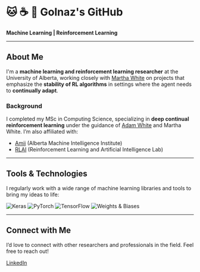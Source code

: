 # 🐱 ☕ 🌱 Golnaz's GitHub
**Machine Learning | Reinforcement Learning**

---

## About Me
I'm a **machine learning and reinforcement learning researcher** at the University of Alberta, working closely with [Martha White](https://webdocs.cs.ualberta.ca/~whitem/) on projects that emphasize the **stability of RL algorithms** in settings where the agent needs to **continually adapt**. 

### Background
I completed my MSc in Computing Science, specializing in **deep continual reinforcement learning** under the guidance of [Adam White](https://sites.ualberta.ca/~amw8/) and Martha White. I’m also affiliated with:
- [Amii](https://www.amii.ca/) (Alberta Machine Intelligence Institute)
- [RLAI](http://rlai.ualberta.ca/) (Reinforcement Learning and Artificial Intelligence Lab)

---

## Tools & Technologies
I regularly work with a wide range of machine learning libraries and tools to bring my ideas to life:

![Keras](https://img.shields.io/badge/Keras-FF0000?style=for-the-badge&logo=keras&logoColor=white) 
![PyTorch](https://img.shields.io/badge/PyTorch-EE4C2C?style=for-the-badge&logo=pytorch&logoColor=white) 
![TensorFlow](https://img.shields.io/badge/TensorFlow-FF6F00?style=for-the-badge&logo=tensorflow&logoColor=white) 
![Weights & Biases](https://img.shields.io/badge/Weights_&_Biases-FFBE00?style=for-the-badge&logo=WeightsAndBiases&logoColor=white) 

---

## Connect with Me
I’d love to connect with other researchers and professionals in the field. Feel free to reach out!

[LinkedIn](https://www.linkedin.com/in/golnazmes)
